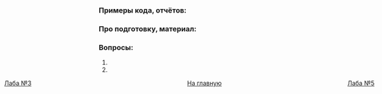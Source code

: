 ### Примеры кода, отчётов:

[comment]: <> (+ [Жека]&#40;https://github.com/3ilib0ba/ITMO-DB/tree/master/Labs/Lab-1&#41;)


### Про подготовку, материал:

[comment]: <> (Лабораторная работа с созданием простой модели предметной области. Читаем)

[comment]: <> (лекции, думаем головой.)

### Вопросы:

1)

2)


[//]: # (к оглавлению и на прочие лабы)
<div style="position: absolute; left: 10px">
    <a style="text-align: right" href="lab-3.html">Лаба №3</a>
</div>
<div style="position: absolute; left: 45%">
    <a href="../../thirdcourse.html">На главную</a>
</div>
<div style="position: absolute; right: 10%">
    <a href="lab-5.html">Лаба №5</a>
</div>